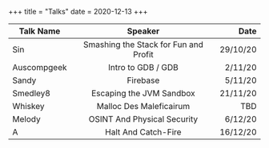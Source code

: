 +++
title = "Talks"
date = 2020-12-13
+++

|Talk Name  | Speaker								| Date	  |	
------------|:-------------------------------------:|--------:|
Sin 	    | Smashing the Stack for Fun and Profit | 29/10/20|
Auscompgeek | Intro to GDB / GDB					| 2/11/20 |
Sandy 	    | Firebase								| 5/11/20 |
Smedley8 	| Escaping the JVM Sandbox				| 21/11/20|
Whiskey 	| Malloc Des Maleficairum				| TBD     |
Melody		| OSINT And Physical Security			| 6/12/20 |
A			| Halt And Catch-Fire					| 16/12/20|
